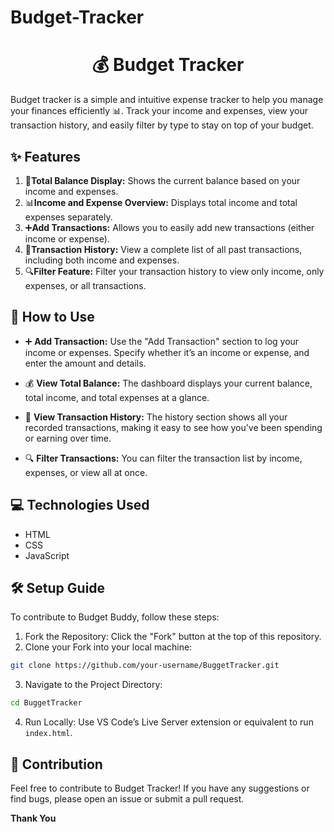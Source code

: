    # Budget-Tracker
    
<h1 align = "center">💰 Budget Tracker </h1>
Budget tracker is a simple and intuitive expense tracker to help you manage your finances efficiently 📊. Track your income and expenses, view your transaction history, and easily filter by type to stay on top of your budget.   

## ✨ Features  
1. 💸**Total Balance Display:** Shows the current balance based on your income and expenses.
2. 📊**Income and Expense Overview:** Displays total income and total expenses separately. 
3. ➕**Add Transactions:** Allows you to easily add new transactions (either income or expense).      
4. 📜**Transaction History:** View a complete list of all past transactions, including both income and expenses.                 
5. 🔍**Filter Feature:** Filter your transaction history to view only income, only expenses, or all transactions.                 
     
       
## 🚀 How to Use        
- ➕ **Add Transaction:** Use the "Add Transaction" section to log your income or expenses. Specify whether it’s an income or expense, and enter the amount and details.
  
   
- 💰 **View Total Balance:** The dashboard displays your current balance, total income, and total expenses at a glance.
- 📜 **View Transaction History:** The history section shows all your recorded transactions, making it easy to see how you've been spending or earning over time.
- 🔍 **Filter Transactions:** You can filter the transaction list by income, expenses, or view all at once.

  
## 💻 Technologies Used
- HTML
- CSS
- JavaScript

## 🛠 Setup Guide
To contribute to Budget Buddy, follow these steps:
1. Fork the Repository: Click the "Fork" button at the top of this repository.
2. Clone your Fork into your local machine:
```bash
git clone https://github.com/your-username/BuggetTracker.git
```
3. Navigate to the Project Directory:
```bash
cd BuggetTracker
```
4. Run Locally: Use VS Code’s Live Server extension or equivalent to run `index.html`.
   
## 🤝 Contribution
Feel free to contribute to Budget Tracker! If you have any suggestions or find bugs, please open an issue or submit a pull request.

**Thank You**

